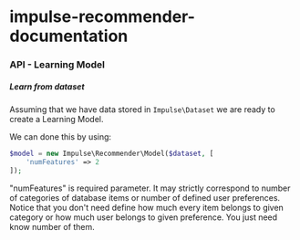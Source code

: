 # impulse-recommender-documentation

### API - Learning Model

##### Learn from dataset

Assuming that we have data stored in ```Impulse\Dataset``` we are ready to create a Learning Model.

We can done this by using:

```php
$model = new Impulse\Recommender\Model($dataset, [
    'numFeatures' => 2
]);
```

"numFeatures" is required parameter. It may strictly correspond to number of categories of database
items or number of defined user preferences. 
Notice that you don't need define how much every item belongs to
given category or how much user belongs to given preference. You just need know number of them.